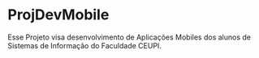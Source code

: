 # ProjDevMobile
Esse Projeto visa desenvolvimento de Aplicações Mobiles dos alunos de Sistemas de Informação do Faculdade CEUPI.
